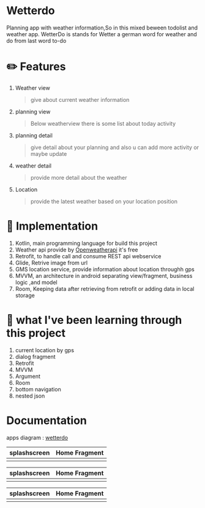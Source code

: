 # Wetterdo

Planning app with weather information,So in this mixed beween todolist and weather app. WetterDo is stands for Wetter a german word for weather and do from last word to-do 

# :pencil2: Features
1. Weather view

   >give about current weather information 
   
2. planning view

   >Below weatherview there is some list about today activity
   
3. planning detail
   
   >give detail about your planning and also u can add more activity or maybe update
   
4. weather detail

   >provide more detail about the weather
   
5. Location
   
   >provide the latest weather based on your location position
   
# :wrench: Implementation
1. Kotlin, main programming language for build this project
2. Weather api provide by [Openweatherapi](https://weatherstack.com/) it's free 
3. Retrofit, to handle call and consume REST api webservice
4. Glide, Retrive image from url
5. GMS location service, provide information about location throughh gps
6. MVVM, an architecture in android separating view/fragment, business logic ,and model
7. Room, Keeping data after retrieving from retrofit or adding data in local storage

# :book: what I've been learning through this project

1. current location by gps
2. dialog fragment
3. Retrofit
4. MVVM
5. Argument
6. Room
7. bottom navigation
8. nested json

# Documentation

apps diagram : [wetterdo](https://github.com/Alstonargodi/Wetterdo/blob/master/diagram%20weeterdo.png)

| splashscreen  | Home Fragment | 
| ------------- | ------------- |
|               |               |

| splashscreen  | Home Fragment |
| ------------- | ------------- |
|               |               |

| splashscreen  | Home Fragment |
| ------------- | ------------- |
|               |               |

